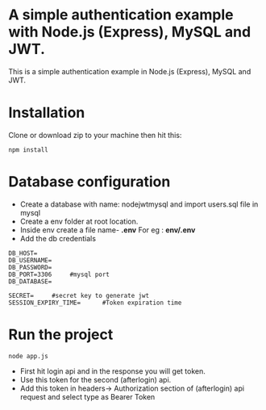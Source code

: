 # A simple authentication example with Node.js (Express), MySQL and JWT. 
This is a simple authentication example in Node.js (Express), MySQL and JWT.

# Installation
Clone or download zip to your machine then hit this:
```
npm install
```

# Database configuration
* Create a database with name: nodejwtmysql and import users.sql file in mysql
* Create a env folder at root location.
* Inside env create a file name- <strong>.env</strong> For eg :  <strong>env/.env</strong> 
* Add the db credentials

```
DB_HOST=
DB_USERNAME=
DB_PASSWORD=
DB_PORT=3306     #mysql port
DB_DATABASE=

SECRET=     #secret key to generate jwt
SESSION_EXPIRY_TIME=      #Token expiration time
```

# Run the project
```
node app.js
```
* First hit login api and in the response you will get token.
* Use this token for the second (afterlogin) api.
* Add this token in headers-> Authorization section of (afterlogin) api request and select type as Bearer Token 
